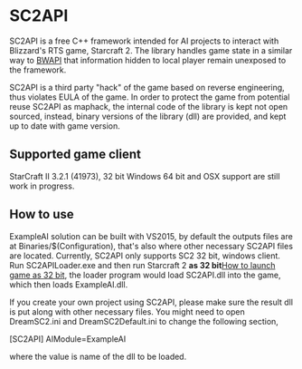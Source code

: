 # SC2API

SC2API is a free C++ framework intended for AI projects to interact with Blizzard's RTS game, Starcraft 2. The library handles game state in a similar way to [BWAPI](https://github.com/bwapi/bwapi) that information hidden to local player remain unexposed to the framework.

SC2API is a third party "hack" of the game based on reverse engineering, thus violates EULA of the game. In order to protect the game from potential reuse SC2API as maphack, the internal code of the library is kept not open sourced, instead, binary versions of the library (dll) are provided, and kept up to date with game version. 

## Supported game client
StarCraft II 3.2.1 (41973), 32 bit Windows
64 bit and OSX support are still work in progress.

## How to use

ExampleAI solution can be built with VS2015, by default the outputs files are at Binaries/$(Configuration), that's also where other necessary SC2API files are located. Currently, SC2API only supports SC2 32 bit, windows client. Run SC2APILoader.exe and then run Starcraft 2 **as 32 bit**[How to launch game as 32 bit](https://eu.battle.net/support/en/article/6680), the loader program would load SC2API.dll into the game, which then loads ExampleAI.dll.

If you create your own project using SC2API, please make sure the result dll is put along with other necessary files. You might need to open DreamSC2.ini and DreamSC2Default.ini to change the following section,

[SC2API]
AIModule=ExampleAI

where the value is name of the dll to be loaded.
